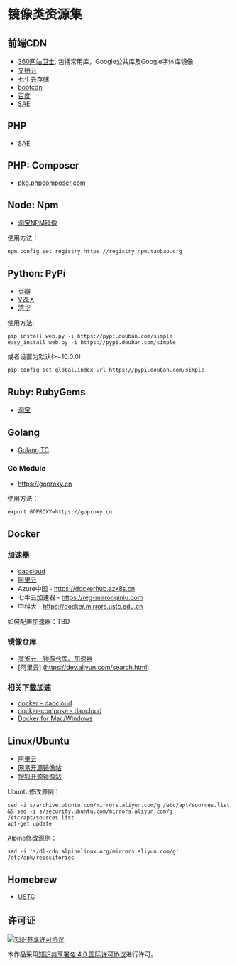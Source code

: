 # 镜像类资源集

## 前端CDN

- [360网站卫士](http://libs.useso.com/), 包括常用库，Google公共库及Google字体库镜像
- [又拍云](http://jscdn.upai.com/)
- [七牛云存储](http://www.staticfile.org/)
- [bootcdn](http://www.bootcdn.cn/)
- [百度](http://developer.baidu.com/wiki/index.php?title=docs/cplat/libs)
- [SAE](http://lib.sinaapp.com/)

## PHP

- [SAE](http://cn2.php.net/)

## PHP: Composer

- [pkg.phpcomposer.com](http://pkg.phpcomposer.com/)

## Node: Npm

- [淘宝NPM镜像](https://npm.taobao.org/)

使用方法：

```
npm config set registry https://registry.npm.taobao.org
```

## Python: PyPi

- [豆瓣](http://pypi.douban.com/)
- [V2EX](http://pypi.v2ex.com/simple/)
- [清华](https://pypi.tuna.tsinghua.edu.cn/simple)

使用方法:

```
pip install web.py -i https://pypi.douban.com/simple
easy_install web.py -i https://pypi.douban.com/simple
```

或者设置为默认(>=10.0.0):

```
pip config set global.index-url https://pypi.douban.com/simple
```

## Ruby: RubyGems

- [淘宝](http://ruby.taobao.org/)

## Golang

- [Golang TC](http://www.golangtc.com/)

### Go Module

- https://goproxy.cn

使用方法：

```
export GOPROXY=https://goproxy.cn
```

## Docker

### 加速器

- [daocloud](https://www.daocloud.io/mirror#accelerator-doc)
- [阿里云](http://aliyun.com/)
- Azure中国 - https://dockerhub.azk8s.cn
- 七牛云加速器 - https://reg-mirror.qiniu.com
- 中科大 - https://docker.mirrors.ustc.edu.cn

如何配置加速器：TBD


### 镜像仓库
- [灵雀云 - 镜像仓库、加速器](https://hub.alauda.cn/)
- [阿里云] (https://dev.aliyun.com/search.html)

### 相关下载加速

- [docker - daocloud](https://download.daocloud.io/Docker_Mirror/Docker)
- [docker-compose - daocloud](https://download.daocloud.io/Docker_Mirror/Docker_Compose)
- [Docker for Mac/Windows](https://download.daocloud.io/Docker_Mirror/Docker_for_Windows_Mac)


## Linux/Ubuntu

- [阿里云](http://mirrors.aliyun.com/)
- [网易开源镜像站](http://mirrors.163.com/)
- [搜狐开源镜像站](http://mirrors.sohu.com/)

Ubuntu修改源例：

```
sed -i s/archive.ubuntu.com/mirrors.aliyun.com/g /etc/apt/sources.list && sed -i s/security.ubuntu.com/mirrors.aliyun.com/g /etc/apt/sources.list
apt-get update
```

Alpine修改源例：

```
sed -i 's/dl-cdn.alpinelinux.org/mirrors.aliyun.com/g' /etc/apk/repositories
```

## Homebrew

- [USTC](https://lug.ustc.edu.cn/wiki/mirrors/help/brew.git)

## 许可证

[![知识共享许可协议](http://i.creativecommons.org/l/by/4.0/88x31.png)](http://creativecommons.org/licenses/by/4.0/)

本作品采用[知识共享署名 4.0 国际许可协议](http://creativecommons.org/licenses/by/4.0/)进行许可。
